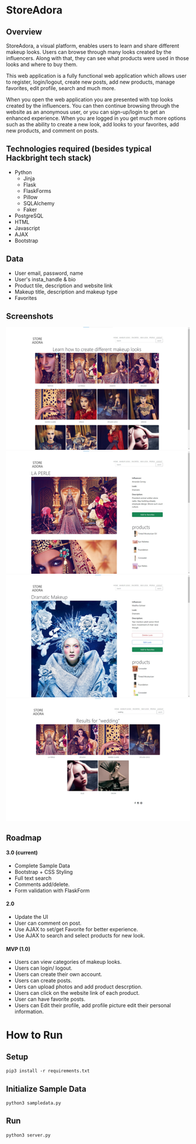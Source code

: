 # StoreAdora

## Overview

StoreAdora, a visual platform,  enables users to learn and share different makeup looks. Users can browse through many looks created by the influencers. Along with that, they can see what products were used in those looks and where to buy them.

This web application is a fully functional web application which allows user to register, login/logout, create new posts, add new products, manage favorites, edit profile, search and much more.

When you open the web application you are presented with top looks created by the influencers. You can then continue browsing through the website as an anonymous user, or you can sign-up/login to get an enhanced experience. When you are logged in you get much more options such as the ability to create a new look, add looks to your favorites, add new products, and comment on posts.



## Technologies required (besides typical Hackbright tech stack)
- Python
  - Jinja
  - Flask
  - FlaskForms
  - Pillow
  - SQLAlchemy
  - Faker
- PostgreSQL
- HTML
- Javascript
- AJAX
- Bootstrap

## Data
- User email, password, name
- User's insta_handle & bio
- Product tile, description and website link
- Makeup title, description and makeup type
- Favorites

## Screenshots
![Homepage Screenshot](readme/1.jpg "Homepage")
![Post Screenshot](readme/2.jpg "Post")
![Post Screenshot](readme/3.jpg "Post")
![Search Screenshot](readme/4.jpg "Search")

## Roadmap

#### 3.0 (current)
- Complete Sample Data
- Bootstrap + CSS Styling
- Full text search
- Comments add/delete.
- Form validation with FlaskForm

#### 2.0
- Update the UI
- User can comment on post.
- Use AJAX to set/get Favorite for better experience.
- Use AJAX to search and select products for new look.

#### MVP (1.0)
- Users can view categories of makeup looks.
- Users can login/ logout.
- Users can create their own account.
- Users can create posts.
- Uers can upload photos and add product descrption.
- Users can click on the website link of each product.
- User can have favorite posts.
- Users can Edit their profile, add profile picture edit their personal information.

# How to Run
## Setup
```
pip3 install -r requirements.txt
```
## Initialize Sample Data
```
python3 sampledata.py
```
## Run
```
python3 server.py
```
